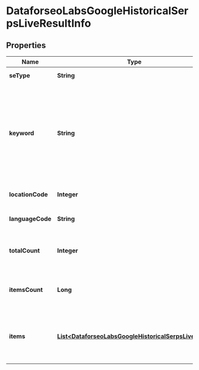 

# DataforseoLabsGoogleHistoricalSerpsLiveResultInfo


## Properties

| Name | Type | Description | Notes |
|------------ | ------------- | ------------- | -------------|
|**seType** | **String** | search engine type |  [optional] |
|**keyword** | **String** | keyword received in a POST array the keyword is returned with decoded %## (plus symbol ‘+’ will be decoded to a space character) |  [optional] |
|**locationCode** | **Integer** | location code in a POST array |  [optional] |
|**languageCode** | **String** | language code in a POST array |  [optional] |
|**totalCount** | **Integer** | the number of results returned in the items array |  [optional] |
|**itemsCount** | **Long** | the number of results returned in the items array |  [optional] |
|**items** | [**List&lt;DataforseoLabsGoogleHistoricalSerpsLiveItem&gt;**](DataforseoLabsGoogleHistoricalSerpsLiveItem.md) | contains results featured in the ‘hotels_pack’ element of SERP |  [optional] |



